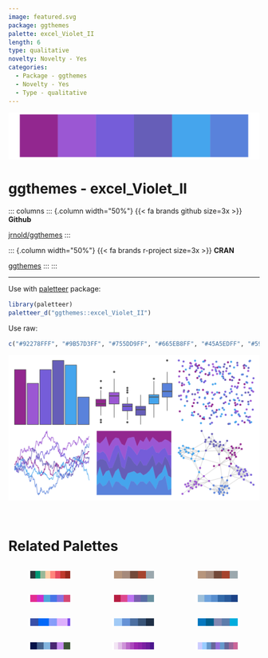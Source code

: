 ```yaml
---
image: featured.svg
package: ggthemes
palette: excel_Violet_II
length: 6
type: qualitative
novelty: Novelty - Yes
categories:
  - Package - ggthemes
  - Novelty - Yes
  - Type - qualitative
---
```


![](featured.svg)

# ggthemes - excel_Violet_II 

::: columns
::: {.column width="50%"}
{{< fa brands github size=3x >}}
**Github**

[jrnold/ggthemes](https://github.com/jrnold/ggthemes)
:::

::: {.column width="50%"}
{{< fa brands r-project size=3x >}}
**CRAN**

[ggthemes](https://CRAN.R-project.org/package=ggthemes)
:::
:::

<hr> 

Use with [paletteer](https://emilhvitfeldt.github.io/paletteer/) package:

```r
library(paletteer)
paletteer_d("ggthemes::excel_Violet_II")
```

Use raw:

```r
c("#92278FFF", "#9B57D3FF", "#755DD9FF", "#665EB8FF", "#45A5EDFF", "#5982DBFF")
``` 

![](examples.png) 

<br>

# Related Palettes

<div class="list" style="display: grid; grid-template-columns: auto auto auto;"> <figure class="figure">
<a href="../../awtools/a_palette/"> <img src="../../awtools/a_palette/featured.svg" style="width: 100%;" class="figure-img"></a>
</figure> <figure class="figure">
<a href="../../ButterflyColors/hamadryas_feronia/"> <img src="../../ButterflyColors/hamadryas_feronia/featured.svg" style="width: 100%;" class="figure-img"></a>
</figure> <figure class="figure">
<a href="../../ButterflyColors/hamadryas_feronia/"> <img src="../../ButterflyColors/hamadryas_feronia/featured.svg" style="width: 100%;" class="figure-img"></a>
</figure> <figure class="figure">
<a href="../../ggthemes/excel_Red_Violet/"> <img src="../../ggthemes/excel_Red_Violet/featured.svg" style="width: 100%;" class="figure-img"></a>
</figure> <figure class="figure">
<a href="../../ggthemes/excel_Gallery/"> <img src="../../ggthemes/excel_Gallery/featured.svg" style="width: 100%;" class="figure-img"></a>
</figure> <figure class="figure">
<a href="../../colRoz/sky/"> <img src="../../colRoz/sky/featured.svg" style="width: 100%;" class="figure-img"></a>
</figure> <figure class="figure">
<a href="../../beyonce/X111/"> <img src="../../beyonce/X111/featured.svg" style="width: 100%;" class="figure-img"></a>
</figure> <figure class="figure">
<a href="../../calecopal/sbchannel/"> <img src="../../calecopal/sbchannel/featured.svg" style="width: 100%;" class="figure-img"></a>
</figure> <figure class="figure">
<a href="../../fishualize/Sparisoma_frondosum_m/"> <img src="../../fishualize/Sparisoma_frondosum_m/featured.svg" style="width: 100%;" class="figure-img"></a>
</figure> <figure class="figure">
<a href="../../colRoz/physalia/"> <img src="../../colRoz/physalia/featured.svg" style="width: 100%;" class="figure-img"></a>
</figure> <figure class="figure">
<a href="../../ggsci/purple_material/"> <img src="../../ggsci/purple_material/featured.svg" style="width: 100%;" class="figure-img"></a>
</figure> <figure class="figure">
<a href="../../ggprism/pastels/"> <img src="../../ggprism/pastels/featured.svg" style="width: 100%;" class="figure-img"></a>
</figure> 
</div>
